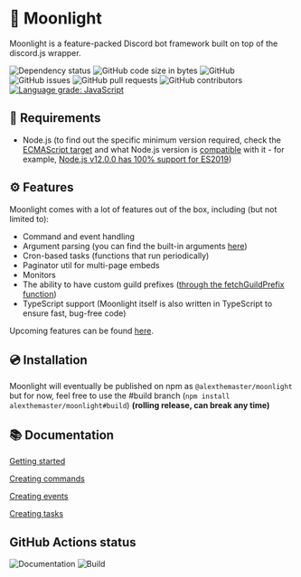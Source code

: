 # 🌙 Moonlight
Moonlight is a feature-packed Discord bot framework built on top of the discord.js wrapper.

<!-- Badges -->
![Dependency status](https://david-dm.org/alexthemaster/moonlight.svg)
![GitHub code size in bytes](https://img.shields.io/github/languages/code-size/alexthemaster/moonlight)
![GitHub](https://img.shields.io/github/license/alexthemaster/moonlight)
![GitHub issues](https://img.shields.io/github/issues/alexthemaster/moonlight)
![GitHub pull requests](https://img.shields.io/github/issues-pr/alexthemaster/moonlight)
![GitHub contributors](https://img.shields.io/github/contributors/alexthemaster/moonlight)
[![Language grade: JavaScript](https://img.shields.io/lgtm/grade/javascript/g/alexthemaster/moonlight.svg?logo=lgtm&logoWidth=18)](https://lgtm.com/projects/g/alexthemaster/moonlight/context:javascript)


## 📝 Requirements
- Node.js (to find out the specific minimum version required, check the [ECMAScript target](https://github.com/alexthemaster/moonlight/blob/master/tsconfig.json#L3) and what Node.js version is [compatible](https://node.green) with it - for example, [Node.js v12.0.0 has 100% support for ES2019](https://i.imgur.com/eMsT1SV.png))

## ⚙ Features
Moonlight comes with a lot of features out of the box, including (but not limited to):
- Command and event handling
- Argument parsing (you can find the built-in arguments [here](https://github.com/alexthemaster/moonlight/tree/master/src/lib/arguments))
- Cron-based tasks (functions that run periodically)
- Paginator util for multi-page embeds
- Monitors
- The ability to have custom guild prefixes ([through the fetchGuildPrefix function](https://github.com/alexthemaster/moonlight/blob/master/src/lib/Client.ts#L151))
- TypeScript support (Moonlight itself is also written in TypeScript to ensure fast, bug-free code)

Upcoming features can be found [here](https://github.com/alexthemaster/moonlight/projects/1).

## 💿 Installation
Moonlight will eventually be published on npm as `@alexthemaster/moonlight` but for now, feel free to use the #build branch (`npm install alexthemaster/moonlight#build`) **(rolling release, can break any time)**

## 📚 Documentation 
[Getting started](https://alexthemaster.github.io/moonlight/classes/_lib_client_.moonlightclient.html#getting-started-with-moonlight)

[Creating commands](https://alexthemaster.github.io/moonlight/classes/_lib_structures_command_.command.html#creating-commands)

[Creating events](https://alexthemaster.github.io/moonlight/classes/_lib_structures_event_.event.html#creating-events)

[Creating tasks](https://alexthemaster.github.io/moonlight/classes/_lib_structures_task_.task.html#creating-tasks)

## GitHub Actions status
![Documentation](https://github.com/alexthemaster/moonlight/workflows/Documentation/badge.svg)
![Build](https://github.com/alexthemaster/moonlight/workflows/Build/badge.svg) 